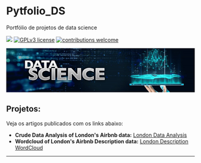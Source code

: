 # Pytfolio_DS
Portfólio de projetos de data science


[![](https://img.shields.io/badge/python-3.7+-blue.svg)](https://www.python.org/downloads/release/python-365/) [![GPLv3 license](https://img.shields.io/badge/License-GPLv3-blue.svg)](http://perso.crans.org/besson/LICENSE.html) [![contributions welcome](https://img.shields.io/badge/contributions-welcome-brightgreen.svg?style=flat)](https://github.com/carlosfab/data_science/issues)

<p align="center">
  <img src="/images/banner.jpeg" >
</p>


## Projetos:
Veja os artigos publicados com os links abaixo:

* **Crude Data Analysis of London's Airbnb data:** [London Data Analysis](https://colab.research.google.com/drive/1vc8mKj7OL-rw1udNtnbbbd7c4Wy-rau-)
* **Wordcloud of London's Airbnb Description data:** [London Description WordCloud](https://colab.research.google.com/drive/1NNlYmhw-lRX13lce6rr8jzR4J_q5CHsU)

---

